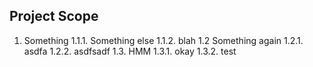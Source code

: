 ## Project Scope

1. Something
    1.1.1. Something else
    1.1.2. blah
1.2 Something again
    1.2.1. asdfa
    1.2.2. asdfsadf
1.3. HMM
    1.3.1. okay
    1.3.2. test
